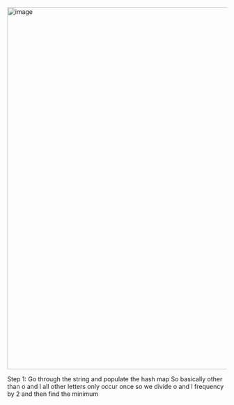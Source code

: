 
<img width="831" alt="image" src="https://github.com/user-attachments/assets/b220311f-eea4-4b57-8e08-229df750c8d0">

Step 1: Go through the string and populate the hash map
So basically other than o and l all other letters only occur once so we divide o and l frequency by 2 and then find the minimum
